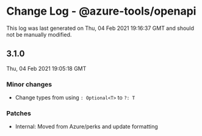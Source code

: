 # Change Log - @azure-tools/openapi

This log was last generated on Thu, 04 Feb 2021 19:16:37 GMT and should not be manually modified.

## 3.1.0
Thu, 04 Feb 2021 19:05:18 GMT

### Minor changes

- Change types from using `: Optional<T>` to `?: T`

### Patches

- Internal: Moved from Azure/perks and update formatting

